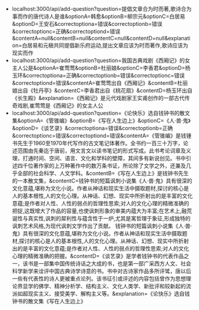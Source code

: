 - localhost:3000/api/add-question?question=提倡文章合为时而著,歌诗合为事而作的唐代诗人是谁&optionA=韩愈&optionB=柳宗元&optionC=白居易&optionD=王安石&correctoptiona=错误&correctoptionb=错误&correctoptionc=正确&correctoptiond=错误&contentA=null&contentB=null&contentC=null&contentD=null&explanation=白居易和元稹共同提倡新乐府运动,提出文章应该为时而著作,歌诗应该为现实而作
- localhost:3000/api/add-question?question=我国古典戏剧《西厢记》的女主人公是&optionA=崔莺莺&optionB=杜丽娘&optionC=李香君&optionD=杨玉环&correctoptiona=正确&correctoptionb=错误&correctoptionc=错误&correctoptiond=错误&contentA=崔莺莺出自《西厢记》&contentB=杜丽娘出自《牡丹亭》&contentC=李香君出自《桃花扇》&contentD=杨玉环出自《长生殿》&explanation=《西厢记》是元代戏剧家王实甫创作的一部古代传奇戏剧,崔莺莺是《西厢记》的女主人公
- localhost:3000/api/add-question?question=《论快乐》选自钱钟书的散文集&optionA=《管锥编》&optionB=《写在人生边上》&optionC=《人·兽·鬼》&optionD=《谈艺录》&correctoptiona=错误&correctoptionb=正确&correctoptionc=错误&correctoptiond=错误&contentA=《管锥编》是钱锺书先生于1960至1970年代写作的古文笔记体著作。全书约一百三十万字，论述范围由先秦迄于唐前，用文言文以读书笔记的形式写成。此书考论词章及义理，打通时间、空间、语言、文化和学科的壁障，其间多有新说创见。书中引述四千位著作家的上万种著作中的数万条书证，所论除了文学之外，还兼及几乎全部的社会科学、人文学科。&contentB=《写在人生边上》是钱钟书先生的一本散文集，&contentC=钱钟书的短篇讽刺小说集《人·兽·鬼》具有很深的文化意蕴,堪称为文化小说。作者从神话和现实生活中摄取题材,探讨的核心是人的基本根性,人的文化心理。从神话、幻想、现实中所折射出的是丰富的文化意蕴;是作者对人性、人性的弱点的哲理性思索;对人的文化心理的精微准确的把捉,这既增大了作品的容量,也使讽刺形象的审美内蕴大为丰富;在艺术上,融荒诞性与真实性,讽刺的犀利性与蕴含性于一炉,尤其是寓哲理于象征,形成独特的讽刺艺术风格,为现代讽刺文学作出了贡献。 钱钟书的短篇讽刺小说集《人·兽·鬼》具有很深的文化意蕴,堪称为文化小说。作者从神话和现实生活中摄取题材,探讨的核心是人的基本根性,人的文化心理。从神话、幻想、现实中所折射出的是丰富的文化意蕴;是作者对人性、人性的弱点的哲理性思索;对人的文化心理的精微准确的把握。&contentD=《谈艺录》是学者钱钟书的代表作品之一，该书是一部集中国传统诗话之大成的书，也是第一部广采西方人文、社会科学新学来诠评中国古典诗学诗意的书。书中对古诗家作品多所评骘，唐以后一些有代表性的诗人更被重点论列。该书征引或评述的内容包括曾作为思想理论界显学的佛学、精神分析学、结构主义、文化人类学、新批评和较新起的流派如超现实主义、接受美学、解构主义等。&explanation=《论快乐》选自钱钟书的散文集《写在人生边上》
